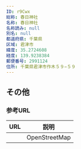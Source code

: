 ```yaml
---
ID: r9Cwx
総称: 春日神社
名称: 春日神社
名称読み: null
別名: null
都道府県: 千葉県
区域: 君津市
緯度: 35.2724608
経度: 139.9238384
郵便番号: 2991124
住所: 千葉県君津市作木５９−５９
---
```


## その他

### 参考URL

| URL | 説明          |
| --- | ------------- |
|     | OpenStreetMap |
